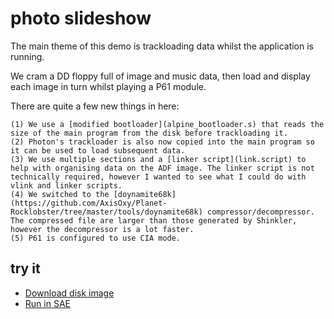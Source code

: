 photo slideshow
===============

The main theme of this demo is trackloading data whilst the application is running.

We cram a DD floppy full of image and music data, then load and display each image in turn whilst playing a P61 module.

There are quite a few new things in here:

    (1) We use a [modified bootloader](alpine_bootloader.s) that reads the size of the main program from the disk before trackloading it.
    (2) Photon's trackloader is also now copied into the main program so it can be used to load subsequent data.
    (3) We use multiple sections and a [linker script](link.script) to help with organising data on the ADF image. The linker script is not technically required, however I wanted to see what I could do with vlink and linker scripts.
    (4) We switched to the [doynamite68k](https://github.com/AxisOxy/Planet-Rocklobster/tree/master/tools/doynamite68k) compressor/decompressor. The compressed file are larger than those generated by Shinkler, however the decompressor is a lot faster.
    (5) P61 is configured to use CIA mode.

try it
------
  * [Download disk image](bin/slideshow.adf?raw=true)
  * <a href="http://alpine9000.github.io/ScriptedAmigaEmulator/#amiga_examples/slideshow.adf" target="_blank">Run in SAE</a>
